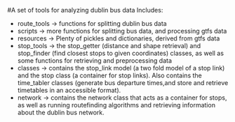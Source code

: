 #A set of tools for analyzing dublin bus data
Includes:
* route_tools -> functions for splitting dublin bus data
* scripts -> more functions for splitting bus data, and processing gtfs data
* resources -> Plenty of pickles and dictionaries, derived from gtfs data
* stop_tools -> the stop_getter (distance and shape retrieval) and stop_finder (find closest stops to given coordinates) classes, as well as some functions for retrieving and preprocessing data
* classes -> contains the stop_link model (a two fold model of a stop link) and the stop class (a container for stop links). Also contains the time_tabler classes (generate bus departure times,and store and retrieve timetables in an accessible format).
* network -> contains the network class that acts as a container for stops, as well as running routefinding algorithms and retrieving information about the dublin bus network.
